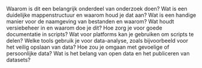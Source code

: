 

Waarom is dit een belangrijk onderdeel van onderzoek doen?
Wat is een duidelijke mappenstructuur en waarom houd je dat aan?
Wat is een handige manier voor de naamgeving van bestanden en waarom?
Wat houdt versiebeheer in en waarom doe je dit?
Hoe zorg je voor goede documentatie in scripts?
Wat voor platforms kan je gebruiken om scripts te delen?
Welke tools gebruik je voor data-analyse, zoals bijvoorbeeld voor het veilig opslaan van data?
Hoe zou je omgaan met gevoelige of persoonlijke data?
Wat is het belang van open data en het publiceren van datasets?
